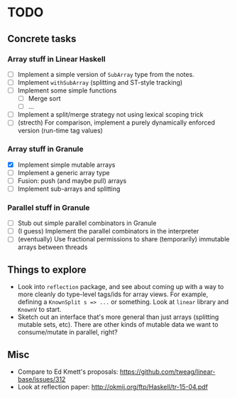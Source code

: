 # TODO

## Concrete tasks

### Array stuff in Linear Haskell

 - [ ] Implement a simple version of `SubArray` type from the notes.
 - [ ] Implement `withSubArray` (splitting and ST-style tracking)
 - [ ] Implement some simple functions
   - [ ] Merge sort
   - [ ] ...
 - [ ] Implement a split/merge strategy not using lexical scoping trick
 - [ ] (strecth) For comparison, implement a purely dynamically enforced version (run-time tag values)

### Array stuff in Granule

 - [x] Implement simple mutable arrays
 - [ ] Implement a generic array type
 - [ ] Fusion: push (and maybe pull) arrays 
 - [ ] Implement sub-arrays and splitting
 
### Parallel stuff in Granule

 - [ ] Stub out simple parallel combinators in Granule
 - [ ] (I guess) Implement the parallel combinators in the interpreter
 - [ ] (eventually) Use fractional permissions to share (temporarily) immutable arrays between threads

## Things to explore

 * Look into `reflection` package, and see about coming up with a way to more cleanly do type-level tags/ids for array views. For example, defining a `KnownSplit s => ...` or something. Look at `linear` library and `KnownV` to start.
 * Sketch out an interface that's more general than just arrays (splitting mutable sets, etc). There are other kinds of mutable data we want to consume/mutate in parallel, right?

## Misc

 * Compare to Ed Kmett's proposals: https://github.com/tweag/linear-base/issues/312
 * Look at reflection paper: http://okmij.org/ftp/Haskell/tr-15-04.pdf
